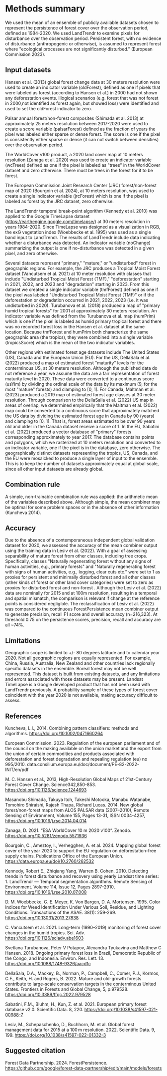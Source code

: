 # Methods summary

We used the mean of an ensemble of publicly available datasets chosen to represent the persistence of forest cover over the observation period, defined as 1984-2020. We used LandTrendr to examine pixels for disturbance over the observation period. Persistent forest, with no evidence of disturbance (anthropogenic or otherwise), is assumed to represent forest where "ecological processes are not significantly disturbed." (European Commission 2023).

## Input datasets

Hansen et al. (2013) global forest change data at 30 meters resolution were used to create an indicator variable (oldForest), defined as one if pixels that were labeled as forest (according to Hansen et al.) in 2000 had not shown any deforestation events. Illogical scenarios (e.g. forest that was not forest in 2000,not identified as forest again, but showed loss) were identified and used to set the oldForest indicator to zero.

Palsar annual forest/non-forest composites (Shimada et al. 2013) at approximately 25 meters resolution between 2017-2020 were used to create a score variable (palsarForest) defined as the fraction of years the pixel was labeled either sparse or dense forest. The score is one if the pixel is consistently either sparse or dense (it can not switch between densities) over the observation period.

The WorldCover v100 product, a 2020 land cover map at 10 meters resolution (Zanaga et al. 2020) was used to create an indicator variable (wcTrees) defined as one if the pixel is labeled as "trees" in the WorldCover dataset and zero otherwise. There must be trees in the forest for it to be forest.

The European Commission Joint Research Center (JRC) forest/non-forest map of 2020 (Bourgoin et al. 2024), at 10 meters resolution, was used to create a single indicator variable (jrcForest) which is one if the pixel is labeled as forest by the JRC dataset, zero otherwise.

The LandTrendr temporal break-point algorithm (Kennedy et al. 2010) was applied to the Google TimeLapse dataset (https://earthengine.google.com/timelapse/) at 30 meters resolution in years 1984-2020. Since TimeLapse was designed as a visualization in RGB, the exG vegetation index (Woebbecke et al. 1995) was used as a single band input to LandTrendr. The results of LandTrendr include data indicating whether a disturbance was detected. An indicator variable (noChange) summarizing the output is one if no-disturbance was detected in a given pixel, and zero otherwise.

Several datasets represent "primary," "mature," or "undisturbed" forest in geographic regions. For example, the JRC produces a Tropical Moist Forest dataset (Vancutsem et al. 2021) at 10 meter resolution with classes that include "Undisturbed Tropical Moist Forest (TMF)," "deforestation" starting in 2021, 2022, and 2023 and "degradation" starting in 2023. From this dataset we created a single indicator variable (tmfForest) defined as one if the pixel was labeled "Undisturbed Tropical Moist Forest (TMF)" or if the deforestation or degradation occurred in 2021, 2022, 2023 (i.e. it was undisturbed in 2020). Turubanova et al. (2018) produced a map of "primary humid tropical forests" for 2001 at approximately 30 meters resolution. An indicator variable was defined from the Turubanova et al. map (humPrim) which is one if the pixel is labeled as humid primary tropical forest and there was no recorded forest loss in the Hansen et al. dataset at the same location. Because tmfForest and humPrim both characterize the same geographic area (the tropics), they were combined into a single variable (tropicsScore) which is the mean of the two indicator variables.

Other regions with estimated forest age datasets include The United States (US), Canada and the European Union (EU). For the US, DellaSala et al. (2022) produced a map of estimated forest "maturity" levels for the conterminous US, at 30 meters resolution. Although the published data do not reference a year, we assume the data are a fair representation of forest maturity level in 2020. These data were converted to a continuous score (usYim) by dividing the ordinal scale of the data by its maximum (9, for the most "mature" forests) and clamping to [0, 1]. For Canada, Maltman et al. (2023) produced a 2019 map of estimated forest age classes at 30 meter resolution. Through comparison to the DellaSalla et al. (2022) US map in areas of overlap, we determined empirically that the Maltman et al. (2022) map could be converted to a continuous score that approximately matched the US data by dividing the estimated forest age in Canada by 90 (years) and clamping to [0, 1]. That is, forest areas estimated to be over 90 years old and older in the Canada dataset receive a score of 1. In the EU, Sabatini et al. (2022) produced a vector database of "primary" forests corresponding approximately to year 2017. The database contains points and polygons, which we rasterized at 10 meters resolution and converted to an indicator variable, one if the pixel is in the database, zero otherwise.
The geographically distinct datasets representing the tropics, US, Canada, and the EU were mosaicked to produce a single layer of input to the ensemble. This is to keep the number of datasets approximately equal at global scale, since all other input datasets are already global.

## Combination rule

A simple, non-trainable combination rule was applied: the arithmetic mean of the variables described above. Although simple, the mean combiner may be optimal for some problem spaces or in the absence of other information (Kuncheva 2014).

## Accuracy

Due to the absence of a contemporaneous independent global validation dataset for 2020, we assessed the accuracy of  the mean combiner output using the training data in Lesiv et al. (2022). With a goal of assessing separability of mature forest from other classes, including tree crops.  Specifically, classes "Naturally regenerating forest without any signs of human activities, e.g., primary forests" and "Naturally regenerating forest with signs of human activities, e.g., logging, clear cuts etc." were set to 1 as proxies for persistent and minimally disturbed forest and all other classes (other kinds of forest or other land cover categories) were set to zero as proxies for disturbed forest and non-forest . Although the Lesiv et al. (2022) data are nominally for 2015 and at 100m resolution, resulting in a temporal and spatial mismatch, the comparison is relevant if change at the reference points is considered negligible. The reclassification of Lesiv et al. (2022) was compared to the continuous ForestPersistence mean combiner output to generate precision, recall F1 score and overall accuracy (n=216,323). At threshold 0.75 on the persistence scores, precision, recall and accuracy are all ~74%.

## Limitations

Geographic scope is limited to +/- 80 degrees latitude and to calendar year 2020. Not all geographic regions are equally represented. For example, China, Russia, Australia, New Zealand and other countries lack regionally specific datasets in the ensemble. Boreal forest may not be well represented. This dataset is built from existing datasets, and any limitations and errors associated with those datasets may be present. Landsat TimeLapse is a Google developed product that has not been used with LandTrendr previously. A probability sample of these types of forest cover coincident with the year 2020 is not available, making accuracy difficult to assess.

## References

Kuncheva, L.I., 2014. Combining pattern classifiers: methods and algorithms. https://doi.org/10.1002/0471660264

European Commission. 2023. Regulation of the european parliament and of the council on the making available on the union market and the export from the union of certain commodities and products associated with deforestation and forest degradation and repealing regulation (eu) no 995/2010. data.consilium.europa.eu/doc/document/PE-82-2022-INIT/en/pdf 

M. C. Hansen et al., 2013, High-Resolution Global Maps of 21st-Century Forest Cover Change. Science342,850-853. https://doi.org/10.1126/science.1244693 

Masanobu Shimada, Takuya Itoh, Takeshi Motooka, Manabu Watanabe, Tomohiro Shiraishi, Rajesh Thapa, Richard Lucas. 2014. New global forest/non-forest maps from ALOS PALSAR data (2007–2010), Remote Sensing of Environment, Volume 155, Pages 13-31, ISSN 0034-4257, https://doi.org/10.1016/j.rse.2014.04.014 

Zanaga, D. 2021. “ESA WorldCover 10 m 2020 v100”. Zenodo. https://doi.org/10.5281/zenodo.5571936 

Bourgoin, C., Ameztoy, I., Verhegghen, A. et al. 2024. Mapping global forest cover of the year 2020 to support the EU regulation on deforestation-free supply chains. Publications Office of the European Union. https://data.europa.eu/doi/10.2760/262532 

Kennedy, Robert E., Zhiqiang Yang, Warren B. Cohen. 2010. Detecting trends in forest disturbance and recovery using yearly Landsat time series: 1. LandTrendr — Temporal segmentation algorithms. Remote Sensing of Environment. Volume 114, Issue 12, Pages 2897-2910, https://doi.org/10.1016/j.rse.2010.07.008 

D. M. Woebbecke, G. E. Meyer, K. Von Bargen, D. A. Mortensen.  1995.  Color Indices for Weed Identification Under Various Soil, Residue, and Lighting Conditions.  Transactions of the ASAE. 38(1): 259-269. https://doi.org/10.13031/2013.27838

C. Vancutsem et al. 2021.  Long-term (1990–2019) monitoring of forest cover changes in the humid tropics. Sci. Adv. https://doi.org/10.1126/sciadv.abe1603 

Svetlana Turubanova, Peter V Potapov, Alexandra Tyukavina and Matthew C Hansen.  2018. Ongoing primary forest loss in Brazil, Democratic Republic of the Congo, and Indonesia.  Environ. Res. Lett. 13. https://doi.org/10.1088/1748-9326/aacd1c 

DellaSala, D.A., Mackey, B., Norman, P., Campbell, C., Comer, P.J., Kormos, C.F., Keith, H. and Rogers, B. 2022. Mature and old-growth forests contribute to large-scale conservation targets in the conterminous United States. Frontiers in Forests and Global Change, 5, p.979528. https://doi.org/10.3389/ffgc.2022.979528

Sabatini, F.M., Bluhm, H., Kun, Z. et al. 2021. European primary forest database v2.0. Scientific Data. 8, 220. https://doi.org/10.1038/s41597-021-00988-7 

Lesiv, M., Schepaschenko, D., Buchhorn, M. et al. Global forest management data for 2015 at a 100 m resolution. 2022. Scientific Data. 9, 199. https://doi.org/10.1038/s41597-022-01332-3

## Suggested citation

Forest Data Partnership. 2024.  ForestPersistence.  https://github.com/google/forest-data-partnership/edit/main/models/forests
